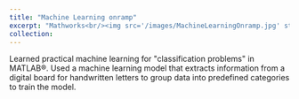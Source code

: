 ```yaml
---
title: "Machine Learning onramp"
excerpt: "Mathworks<br/><img src='/images/MachineLearningOnramp.jpg' style='width: 400px;'>"
collection: 
---
```


Learned practical machine learning for "classification problems" in MATLAB®. Used a machine learning model that extracts information from a digital board for handwritten letters to group data into predefined categories to train the model.

